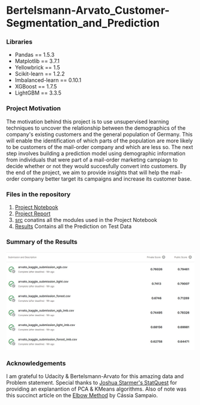 # Bertelsmann-Arvato_Customer-Segmentation_and_Prediction

### Libraries

- Pandas == 1.5.3
- Matplotlib == 3.7.1
- Yellowbrick == 1.5
- Scikit-learn == 1.2.2
- Imbalanced-learn == 0.10.1
- XGBoost == 1.7.5
- LightGBM == 3.3.5

### Project Motivation

The motivation behind this project is to use unsupervised learning techniques to uncover the relationship between the demographics of the company's existing customers and the general population of Germany. This will enable the identification of which parts of the population are more likely to be customers of the mail-order company and which are less so. 
The next step involves building a prediction model using demographic information from individuals that were part of a mail-order marketing campiagn to decide whether or not they would succesfully convert into customers. 
By the end of the project, we aim to provide insights that will help the mail-order company better target its campaigns and increase its customer base.

### Files in the repository 

1. [Project Notebook](https://github.com/satyajitovelil/Bertelsmann-Arvato_Project-/blob/971e4a6fc8ceca7329a550a255e0704242e3ea0b/Arvato%20Project%20Workbook.ipynb)
2. [Project Report](https://github.com/satyajitovelil/Bertelsmann-Arvato_Project-/blob/3c1bff5c0fbfd59bc54c5fe58249063f119583d4/report/Arvato%20Project%20Report.pdf)
3. [src](https://github.com/satyajitovelil/Bertelsmann-Arvato_Project-/blob/3c1bff5c0fbfd59bc54c5fe58249063f119583d4/src) conatins all the modules used in the Project Notebook
4. [Results](https://github.com/satyajitovelil/Bertelsmann-Arvato_Project-/blob/3c1bff5c0fbfd59bc54c5fe58249063f119583d4/results) Contains all the Prediction on Test Data

### Summary of the Results

![Kaggle Evaluation](/report/figures/Kaggle2.jpg "Results")


### Acknowledgements
I am grateful to Udacity & Bertelsmann-Arvato for this amazing data and Problem statement. Special thanks to [Joshua Starmer's StatQuest](https://www.youtube.com/@statquest) for providing an explanantion of PCA & KMeans algorithms. Also of note was this succinct article on the [Elbow Method](https://stackabuse.com/k-means-clustering-with-the-elbow-method/) by Cássia Sampaio. 


